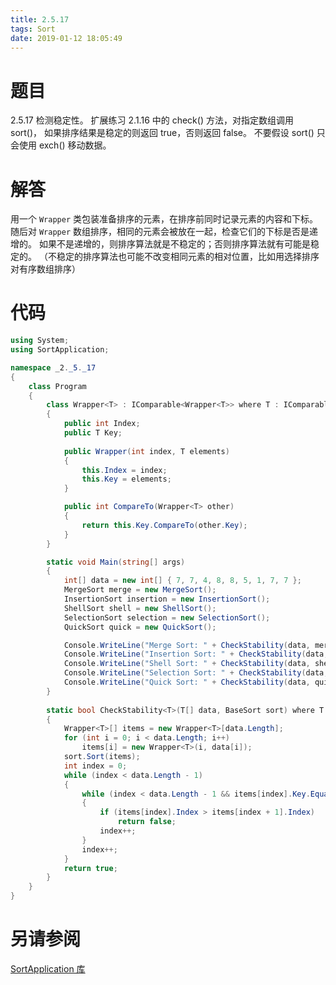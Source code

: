 ```yaml
---
title: 2.5.17
tags: Sort
date: 2019-01-12 18:05:49
---
```


# 题目

2.5.17
检测稳定性。
扩展练习 2.1.16 中的 check() 方法，对指定数组调用 sort()，
如果排序结果是稳定的则返回 true，否则返回 false。
不要假设 sort() 只会使用 exch() 移动数据。

# 解答

用一个 `Wrapper` 类包装准备排序的元素，在排序前同时记录元素的内容和下标。
随后对 `Wrapper` 数组排序，相同的元素会被放在一起，检查它们的下标是否是递增的。
如果不是递增的，则排序算法就是不稳定的；否则排序算法就有可能是稳定的。
（不稳定的排序算法也可能不改变相同元素的相对位置，比如用选择排序对有序数组排序）

# 代码

```csharp
using System;
using SortApplication;

namespace _2._5._17
{
    class Program
    {
        class Wrapper<T> : IComparable<Wrapper<T>> where T : IComparable<T>
        {
            public int Index;
            public T Key;
            
            public Wrapper(int index, T elements)
            {
                this.Index = index;
                this.Key = elements;
            }

            public int CompareTo(Wrapper<T> other)
            {
                return this.Key.CompareTo(other.Key);
            }
        }

        static void Main(string[] args)
        {
            int[] data = new int[] { 7, 7, 4, 8, 8, 5, 1, 7, 7 };
            MergeSort merge = new MergeSort();
            InsertionSort insertion = new InsertionSort();
            ShellSort shell = new ShellSort();
            SelectionSort selection = new SelectionSort();
            QuickSort quick = new QuickSort();

            Console.WriteLine("Merge Sort: " + CheckStability(data, merge));
            Console.WriteLine("Insertion Sort: " + CheckStability(data, insertion));
            Console.WriteLine("Shell Sort: " + CheckStability(data, shell));
            Console.WriteLine("Selection Sort: " + CheckStability(data, selection));
            Console.WriteLine("Quick Sort: " + CheckStability(data, quick));
        }
        
        static bool CheckStability<T>(T[] data, BaseSort sort) where T : IComparable<T>
        {
            Wrapper<T>[] items = new Wrapper<T>[data.Length];
            for (int i = 0; i < data.Length; i++)
                items[i] = new Wrapper<T>(i, data[i]);
            sort.Sort(items);
            int index = 0;
            while (index < data.Length - 1)
            {
                while (index < data.Length - 1 && items[index].Key.Equals(items[index + 1].Key))
                {
                    if (items[index].Index > items[index + 1].Index)
                        return false;
                    index++;
                }
                index++;
            }
            return true;
        }
    }
}
```

# 另请参阅

[SortApplication 库](https://alg4.ikesnowy.com/docs/api/SortApplication.html)